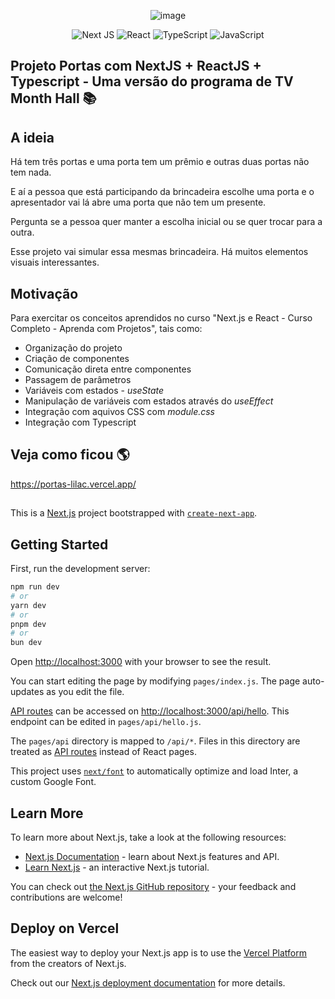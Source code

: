 <div align="center">

![image](https://github.com/user-attachments/assets/d85ab5b5-d966-448e-af12-ce4d7114d335)

![Next JS](https://img.shields.io/badge/Next-black?style=for-the-badge&logo=next.js&logoColor=white) ![React](https://img.shields.io/badge/react-%2320232a.svg?style=for-the-badge&logo=react&logoColor=%2361DAFB) ![TypeScript](https://img.shields.io/badge/typescript-%23007ACC.svg?style=for-the-badge&logo=typescript&logoColor=white) ![JavaScript](https://img.shields.io/badge/javascript-%23323330.svg?style=for-the-badge&logo=javascript&logoColor=%23F7DF1E)

</div>

## Projeto Portas com NextJS + ReactJS + Typescript - Uma versão do programa de TV Month Hall 📚 

## A ideia 
Há tem três portas e uma porta tem um prêmio e outras duas portas não tem nada.

E aí a pessoa que está participando da brincadeira escolhe uma porta e o apresentador vai lá abre uma porta que não tem um presente.

Pergunta se a pessoa quer manter a escolha inicial ou se quer trocar para a outra.

Esse projeto vai simular essa mesmas brincadeira. Há muitos elementos visuais interessantes.

## Motivação
Para exercitar os conceitos aprendidos no curso "Next.js e React - Curso Completo - Aprenda com Projetos", tais como:
- Organização do projeto
- Criação de componentes
- Comunicação direta entre componentes
- Passagem de parâmetros
- Variáveis com estados - <em>useState</em>
- Manipulação de variáveis com estados através do <em>useEffect</em>
- Integração com aquivos CSS com <em>module.css</em>
- Integração com Typescript


##

## Veja como ficou 🌎 

https://portas-lilac.vercel.app/

##

This is a [Next.js](https://nextjs.org/) project bootstrapped with [`create-next-app`](https://github.com/vercel/next.js/tree/canary/packages/create-next-app).

## Getting Started

First, run the development server:

```bash
npm run dev
# or
yarn dev
# or
pnpm dev
# or
bun dev
```

Open [http://localhost:3000](http://localhost:3000) with your browser to see the result.

You can start editing the page by modifying `pages/index.js`. The page auto-updates as you edit the file.

[API routes](https://nextjs.org/docs/api-routes/introduction) can be accessed on [http://localhost:3000/api/hello](http://localhost:3000/api/hello). This endpoint can be edited in `pages/api/hello.js`.

The `pages/api` directory is mapped to `/api/*`. Files in this directory are treated as [API routes](https://nextjs.org/docs/api-routes/introduction) instead of React pages.

This project uses [`next/font`](https://nextjs.org/docs/basic-features/font-optimization) to automatically optimize and load Inter, a custom Google Font.

## Learn More

To learn more about Next.js, take a look at the following resources:

- [Next.js Documentation](https://nextjs.org/docs) - learn about Next.js features and API.
- [Learn Next.js](https://nextjs.org/learn) - an interactive Next.js tutorial.

You can check out [the Next.js GitHub repository](https://github.com/vercel/next.js/) - your feedback and contributions are welcome!

## Deploy on Vercel

The easiest way to deploy your Next.js app is to use the [Vercel Platform](https://vercel.com/new?utm_medium=default-template&filter=next.js&utm_source=create-next-app&utm_campaign=create-next-app-readme) from the creators of Next.js.

Check out our [Next.js deployment documentation](https://nextjs.org/docs/deployment) for more details.
